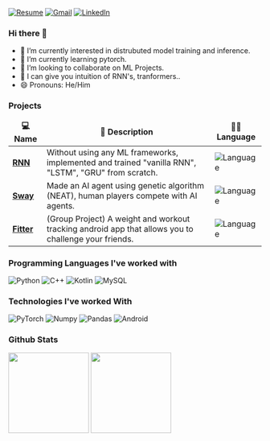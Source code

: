 [![Resume](https://img.shields.io/badge/-Resume-2A52BE?style=for-the-badge)](https://drive.google.com/file/d/1JiY62dYeu8G5xJMYXYlnkCSDvfFsVqaF/view?usp=sharing)
[![Gmail](https://img.shields.io/badge/-GMAIL-D14836?style=for-the-badge&logo=gmail&logoColor=white)](mailto:gjbhullar16@gmail.com)
[![LinkedIn](https://img.shields.io/badge/-LINKEDIN-0077B5?style=for-the-badge&logo=linkedin&logoColor=white)](https://www.linkedin.com/in/gurjyot-singh-bhullar-b3930918b/)

### Hi there 👋

- 🔭 I’m currently interested in distrubuted model training and inference.
- 🌱 I’m currently learning pytorch.
- 👯 I’m looking to collaborate on ML Projects.
- 💬 I can give you intuition of RNN's, tranformers..
- 😄 Pronouns: He/Him

### Projects

<table>
<thead align="center">
<tr border: none;>
<td><b>💻 Name</b></td>
<td><b>🌟 Description</b></td>
<td><b>👨‍💻 Language</b></td>
</tr>
</thead>
<tbody>
<tr>
<td><a href="https://github.com/suprasauce/RNN"><b>RNN</b></a></td>
<td>Without using any ML frameworks, implemented and trained "vanilla RNN", "LSTM", "GRU" from scratch.</td>
<td><img alt="Language" src="https://img.shields.io/github/languages/top/suprasauce/RNN?style=flat-square"/></td>
</tr>
<tr>
<td><a href="https://github.com/suprasauce/Sway"><b>Sway</b></a></td>
<td>Made an AI agent using genetic algorithm (NEAT), human players compete with AI agents.</td>
<td><img alt="Language" src="https://img.shields.io/github/languages/top/suprasauce/Sway?style=flat-square"/></td>
</tr>
<tr>
<td><a href="https://github.com/ChiragKalra/Fitter"><b>Fitter</b></a></td>
<td>(Group Project) A weight and workout tracking android app that allows you to challenge your friends.</td>
<td><img alt="Language" src="https://img.shields.io/github/languages/top/ChiragKalra/DustIt?style=flat-square"/></td>
</tr>
</tbody>
</table>

### Programming Languages I've worked with

![Python](https://img.shields.io/badge/-Python-000000?style=flat&logo=python)
![C++](https://img.shields.io/badge/-C++-000000?style=flat&logo=c%2B%2B)
![Kotlin](https://img.shields.io/badge/-Kotlin-000000?style=flat&logo=kotlin)
![MySQL](https://img.shields.io/badge/postgres-000000?style=flat&logo=Postgresql)


### Technologies I've worked With

![PyTorch](https://img.shields.io/badge/-PyTorch-000000?style=flat&logo=pytorch)
![Numpy](https://img.shields.io/badge/-Numpy-000000?style=flat&logo=numpy)
![Pandas](https://img.shields.io/badge/-Pandas-000000?style=flat&logo=pandas)
![Android](https://img.shields.io/badge/-Android-000000?style=flat&logo=android)


### Github Stats
<img height="160em" src="https://github-readme-stats.vercel.app/api?username=suprasauce&show_icons=true&theme=radical&count_private=true&PAT_1=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" /> 
<img height="160em" src="https://github-readme-stats.vercel.app/api/top-langs/?username=suprasauce&show_icons=true&theme=radical&langs_count=4&layout=compact&PAT_1=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"/>
